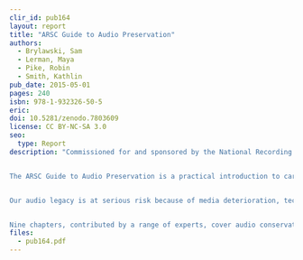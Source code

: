 ```yaml
---
clir_id: pub164
layout: report
title: "ARSC Guide to Audio Preservation"
authors: 
  - Brylawski, Sam
  - Lerman, Maya
  - Pike, Robin
  - Smith, Kathlin
pub_date: 2015-05-01
pages: 240
isbn: 978-1-932326-50-5
eric:
doi: 10.5281/zenodo.7803609
license: CC BY-NC-SA 3.0
seo:
  type: Report
description: "Commissioned for and sponsored by the National Recording Preservation Board of the Library of Congress. Copublished by the Association for Recorded Sound Collections, the Council on Library and Information Resources, and The Library of Congress


The ARSC Guide to Audio Preservation is a practical introduction to caring for and preserving audio collections. It is aimed at individuals and institutions that have recorded sound collections but lack the expertise in one or more areas to preserve them.


Our audio legacy is at serious risk because of media deterioration, technological obsolescence, and, often, lack of accessibility. This legacy is remarkable in its diversity, ranging from wax cylinders of extinct Native American languages to tapes of local radio broadcasts, naturalists’ and ethnographers’ field recordings, small independent record company releases, and much more. Saving this irreplaceable treasure demands the joint effort of libraries, archives, museums, local history repositories, corporations, and individuals. But for many institutions, the question is “Where to begin?” This guide addresses that question.


Nine chapters, contributed by a range of experts, cover audio conservation and preservation, recorded sound formats and their associated risks, appraisal, related copyright issues, and disaster preparedness. The guide also offers advice on making informed decisions about digitization, as well as strategies for managing digital content. An appendix to the guide focuses on fair use and sound recordings."
files:
  - pub164.pdf
---
```


